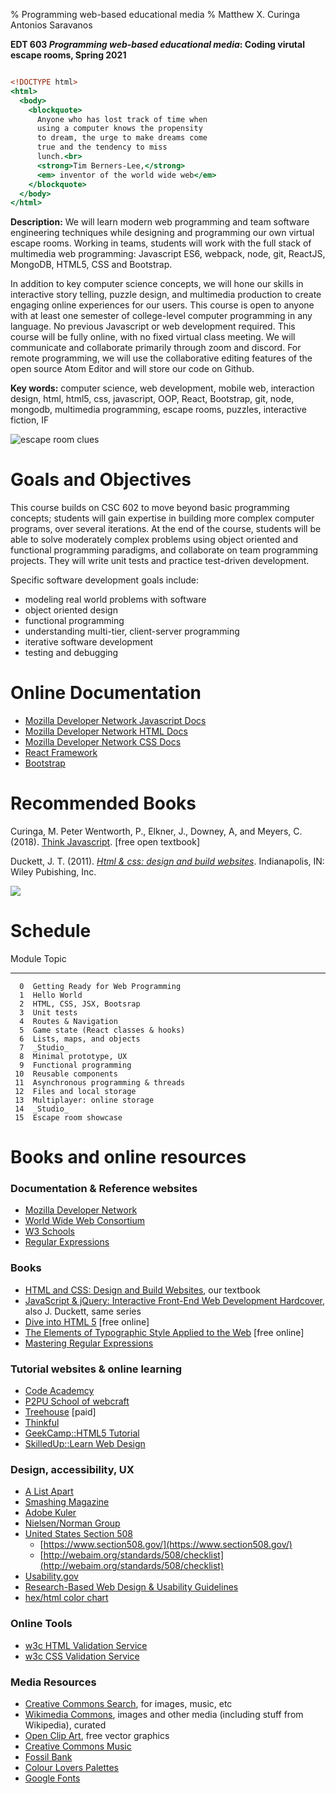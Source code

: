 % Programming web-based educational media
% Matthew X. Curinga
  Antonios Saravanos

**EDT 603 _Programming web-based educational media_: Coding virutal escape rooms, Spring 2021**

~~~~~~~~~~~~~~~~~~~~~~~~~~{.html .numberLines}

<!DOCTYPE html>
<html>
  <body>
    <blockquote>
      Anyone who has lost track of time when
      using a computer knows the propensity
      to dream, the urge to make dreams come
      true and the tendency to miss
      lunch.<br>
      <strong>Tim Berners-Lee,</strong>
      <em> inventor of the world wide web</em>
    </blockquote>
  </body>
</html>
~~~~~~~~~~~~~~~~~~~~~~~~~~

**Description:** We will learn modern web programming and team software engineering
techniques while designing and programming our own virtual escape rooms. Working
in teams, students will work with the full stack of multimedia web programming:
Javascript ES6, webpack, node, git, ReactJS, MongoDB, HTML5, CSS and Bootstrap.

In addition to key computer science concepts, we will hone our skills in
interactive story telling, puzzle design, and multimedia production to create
engaging online experiences for our users. This course is open to anyone with at
least one semester of college-level computer programming in any language. No
previous Javascript or web development required. This course will be fully
online, with no fixed virtual class meeting. We will communicate and collaborate
primarily through zoom and discord. For remote programming, we will use the
collaborative editing features of the open source Atom Editor and will store our
code on Github.

**Key words:** computer science, web development, mobile web, interaction design,
html, html5, css, javascript, OOP, React, Bootstrap, git, node, mongodb,
multimedia programming, escape rooms, puzzles, interactive fiction, IF


<img src="img/escape.jpg" class="img-fluid d-block" alt="escape room clues">


Goals and Objectives
========================================================================

This course builds on CSC 602 to move beyond basic programming concepts;
students will gain expertise in building more complex computer programs, over
several iterations. At the end of the course, students will be able to solve
moderately complex problems using object oriented and functional programming
paradigms, and collaborate on team programming projects. They will write
unit tests and practice test-driven development.

Specific software development goals include:

- modeling real world problems with software
- object oriented design
- functional programming
- understanding multi-tier, client-server programming
- iterative software development
- testing and debugging

Online Documentation
====================

- [Mozilla Developer Network Javascript Docs](https://developer.mozilla.org/en-US/docs/Web/javascript)
- [Mozilla Developer Network HTML Docs](https://developer.mozilla.org/en-US/docs/Web/HTML)
- [Mozilla Developer Network CSS Docs](https://developer.mozilla.org/en-US/docs/Web/CSS)
- [React Framework](https://reactjs.org/docs/getting-started.html)
- [Bootstrap](https://getbootstrap.com/docs/4.2/getting-started/introduction/)

Recommended Books
========================================================================

Curinga, M. Peter Wentworth, P., Elkner, J., Downey, A, and Meyers, C.
(2018). [Think Javascript](https://mcuringa.github.io/think-js/). [free open textbook]

Duckett, J. T. (2011). [_Html & css: design and
build websites_](http://htmlandcssbook.com/).
Indianapolis, IN: Wiley Pubishing, Inc.

![](http://img1.imagesbn.com/p/9781118008188_p0_v1_s260x420.JPG)

Schedule
========================================================================


 Module  Topic                              
-------  ----------------------------       
      0  Getting Ready for Web Programming
      1  Hello World
      2  HTML, CSS, JSX, Bootsrap      
      3  Unit tests
      4  Routes & Navigation            
      5  Game state (React classes & hooks)
      6  Lists, maps, and objects
      7  _Studio_
      8  Minimal prototype, UX
      9  Functional programming
     10  Reusable components
     11  Asynchronous programming & threads
     12  Files and local storage                   
     13  Multiplayer: online storage        
     14  _Studio_
     15  Escape room showcase

Books and online resources
========================================================================

### Documentation & Reference websites
- [Mozilla Developer Network](https://developer.mozilla.org/en-US/)
- [World Wide Web Consortium](http://w3.org)
- [W3 Schools](http://www.w3schools.com/)
- [Regular Expressions](http://www.regexr.com/)

### Books
- [HTML and CSS: Design and Build Websites](http://www.wiley.com/WileyCDA/WileyTitle/productCd-1118008189.html), our textbook
- [JavaScript & jQuery: Interactive Front-End Web Development Hardcover](http://www.wiley.com/WileyCDA/WileyTitle/productCd-1118871650.html), also J. Duckett, same series
- [Dive into HTML 5](http://diveintohtml5.info/) [free online]
- [The Elements of Typographic Style Applied to the Web](http://webtypography.net/toc/) [free online]
- [Mastering Regular Expressions](http://shop.oreilly.com/product/9780596528126.do)

### Tutorial websites & online learning
- [Code Academcy](http://www.codecademy.com/)
- [P2PU School of webcraft](https://p2pu.org/en/schools/school-of-webcraft/)
- [Treehouse](http://teamtreehouse.com/) [paid]
- [Thinkful](http://www.thinkful.com/)
- [GeekCamp::HTML5 Tutorial](http://www.geekchamp.com/html5-tutorials/1-html5-overview)
- [SkilledUp::Learn Web Design](http://www.skilledup.com/learn-web-design-guide/)

### Design, accessibility, UX
- [A List Apart](http://alistapart.com/topic/html)
- [Smashing Magazine](http://www.smashingmagazine.com/)
- [Adobe Kuler](https://color.adobe.com/create/color-wheel/)
- [Nielsen/Norman Group](http://www.nngroup.com/articles/)
- [United States Section 508](http://en.wikipedia.org/wiki/Section_508_Amendment_to_the_Rehabilitation_Act_of_1973)
  - [https://www.section508.gov/](https://www.section508.gov/)
  - [http://webaim.org/standards/508/checklist](http://webaim.org/standards/508/checklist)
- [Usability.gov](http://www.usability.gov/index.html)
- [Research-Based Web Design & Usability Guidelines](http://www.usability.gov/guidelines/guidelines_book.pdf)
- [hex/html color chart](http://www.december.com/html/spec/color.html)

### Online Tools
- [w3c HTML Validation Service](http://validator.w3.org/#validate_by_uri+with_options)
- [w3c CSS Validation Service](http://jigsaw.w3.org/css-validator/)

### Media Resources
- [Creative Commons Search](http://search.creativecommons.org/), for images, music, etc
- [Wikimedia Commons](http://commons.wikimedia.org/wiki/Main_Page), images and other media (including stuff from Wikipedia), curated
- [Open Clip Art](https://openclipart.org/), free vector graphics
- [Creative Commons Music](http://creativecommons.org/music-communities)
- [Fossil Bank](http://fossilbank.wikidot.com/)
- [Colour Lovers Palettes](http://www.colourlovers.com/)
- [Google Fonts](https://fonts.google.com/)
